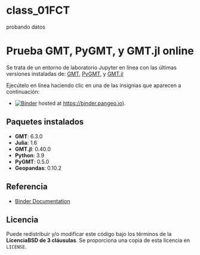 # class_01FCT
probando datos
# Prueba GMT, PyGMT, y GMT.jl online

Se trata de un entorno de laboratorio Jupyter en línea con las últimas versiones instaladas de:
[GMT](https://www.generic-mapping-tools.org/),
[PyGMT](https://www.pygmt.org/),
y [GMT.jl](https://www.generic-mapping-tools.org/GMT.jl/)

Ejecútelo en línea haciendo clic en una de las insignias que aparecen a continuación:

- [![Binder](https://binder.pangeo.io/badge_logo.svg)](https://binder.pangeo.io/v2/gh/GenericMappingTools/try-gmt/master?urlpath=lab/tree/landing-page.ipynb) hosted at https://binder.pangeo.io).

## Paquetes instalados

- **GMT**: 6.3.0
- **Julia**: 1.6
- **GMT.jl**: 0.40.0
- **Python**: 3.9
- **PyGMT**: 0.5.0
- **Geopandas**: 0.10.2

## Referencia

- [Binder Documentation](https://mybinder.readthedocs.io/en/latest/index.html)

## Licencia

Puede redistribuir y/o modificar este código bajo los términos de la **LicenciaBSD de 3 cláusulas**.
Se proporciona una copia de esta licencia en `LICENSE`.
